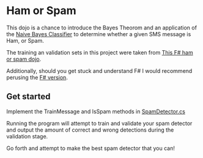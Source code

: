 # Ham or Spam

This dojo is a chance to introduce the Bayes Theorom and an application of the [Naive Bayes Classifier](https://en.wikipedia.org/wiki/Naive_Bayes_classifier) to determine whether a given SMS message is Ham, or Spam.

The training an validation sets in this project were taken from [This F# ham or spam dojo](https://github.com/c4fsharp/Dojo-Ham-Or-Spam/blob/master/Dojo/HamOrSpam/).

Additionally, should you get stuck and understand F# I would recommend perusing the [F# version](https://github.com/c4fsharp/Dojo-Ham-Or-Spam/blob/master/Dojo/HamOrSpam/Tutorial.fsx).

## Get started

Implement the TrainMessage and IsSpam methods in [SpamDetector.cs](https://github.com/aaronjamesford/Dojo.HamOrSpam/blob/master/Dojo.HamOrSpam/SpamDetector.cs)

Running the program will attempt to train and validate your spam detector and output the amount of correct and wrong detections during the validation stage.

Go forth and attempt to make the best spam detector that you can!
